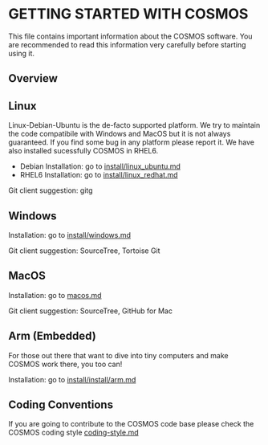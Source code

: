 GETTING STARTED WITH COSMOS
===========================

This file contains important information about the COSMOS software. 
You are recommended to read this information very carefully before 
starting using it.

Overview
--------


Linux
-----
Linux-Debian-Ubuntu is the de-facto supported platform. We try to 
maintain the code compatibile with Windows and MacOS but it is not 
always guaranteed. If you find some bug in any platform please 
report it. We have also installed sucessfully COSMOS in RHEL6.
 
* Debian Installation: go to [install/linux_ubuntu.md](https://bitbucket.org/cosmos/core/src/master/tutorials/install/linux_ubuntu.md)
* RHEL6 Installation: go to [install/linux_redhat.md](https://bitbucket.org/cosmos/core/src/master/tutorials/install/linux_redhat.md)

Git client suggestion: 
gitg 


Windows
-------

Installation: go to [install/windows.md](https://bitbucket.org/cosmos/core/src/master/tutorials/install/windows.md)

Git client suggestion: 
SourceTree, Tortoise Git



MacOS
-----

Installation: go to [macos.md](https://bitbucket.org/cosmos/core/src/master/tutorials/install/macos.md)

Git client suggestion: 
SourceTree, GitHub for Mac



Arm (Embedded)
--------------
For those out there that want to dive into tiny computers and
make COSMOS work there, you too can!

Installation: go to [install/install/arm.md](https://bitbucket.org/cosmos/core/src/master/tutorials/install/arm.md)

Coding Conventions
------------------

If you are going to contribute to the COSMOS code base please check the COSMOS coding style [coding-style.md](coding-style.md)